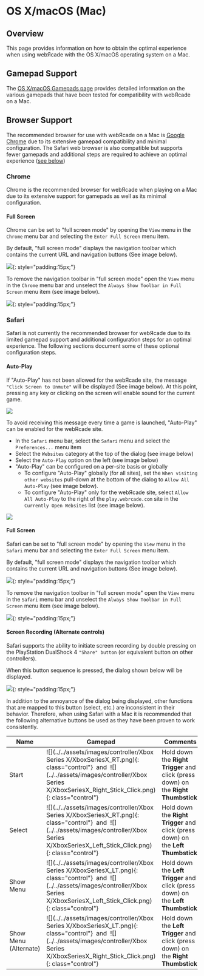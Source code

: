 # OS X/macOS (Mac)

## Overview

This page provides information on how to obtain the optimal experience when using webЯcade with the OS X/macOS operating system on a Mac.

## Gamepad Support

The [OS X/macOS Gamepads page](gamepads.md) provides detailed information on the various gamepads that have been tested for compatibility with webЯcade on a Mac.

## Browser Support

The recommended browser for use with webЯcade on a Mac is [Google Chrome](https://www.google.com/chrome/) due to its extensive gamepad compatibility and minimal configuration. The Safari web browser is also compatible but supports fewer gamepads and additional steps are required to achieve an optimal experience ([see below](#safari))

### Chrome

Chrome is the recommended browser for webЯcade when playing on a Mac due to its extensive support for gamepads as well as its minimal configuration. 

#### Full Screen

Chrome can be set to "full screen mode" by opening the `View` menu in the `Chrome` menu bar and selecting the `Enter Full Screen` menu item.

By default, "full screen mode" displays the navigation toolbar which contains the current URL and navigation buttons (See image below).

![](../../assets/images/platforms/osx/chrome-fullscreen-toolbar.png){: style="padding:15px;"}

To remove the navigation toolbar in "full screen mode" open the `View` menu in the `Chrome` menu bar and unselect the `Always Show Toolbar in Full Screen` menu item (see image below).

![](../../assets/images/platforms/osx/chrome-fullscreen-alwaysshow-zoom.png){: style="padding:15px;"}

### Safari

Safari is not currently the recommended browser for webЯcade due to its limited gamepad support and additional configuration steps for an optimal experience. The following sections document some of these optional configuration steps. 

#### Auto-Play

If "Auto-Play" has not been allowed for the webЯcade site, the message `"Click Screen to Unmute"` will be displayed (See image below). At this point, pressing any key or clicking on the screen will enable sound for the current game. 

![](../../assets/images/platforms/osx/click-to-unmute.png)

To avoid receiving this message every time a game is launched, "Auto-Play" can be enabled for the webRcade site. 

* In the `Safari` menu bar, select the `Safari` menu and select the `Preferences...` menu item
* Select the `Websites` category at the top of the dialog (see image below)
* Select the `Auto-Play` option on the left (see image below)
* "Auto-Play" can be configured on a per-site basis or globally
    * To configure "Auto-Play" globally (for all sites), set the `When visiting other websites` pull-down at the bottom of the dialog to `Allow All Auto-Play` (see image below).
    * To configure "Auto-Play" only for the webЯcade site, select `Allow All Auto-Play` to the right of the `play.webrcade.com` site in the `Currently Open Websites` list (see image below).

![](../../assets/images/platforms/osx/websites-autoplay.png)

#### Full Screen

Safari can be set to "full screen mode" by opening the `View` menu in the `Safari` menu bar and selecting the `Enter Full Screen` menu item.

By default, "full screen mode" displays the navigation toolbar which contains the current URL and navigation buttons (See image below).

![](../../assets/images/platforms/osx/fullscreen-toolbar.png){: style="padding:15px;"}

To remove the navigation toolbar in "full screen mode" open the `View` menu in the `Safari` menu bar and unselect the `Always Show Toolbar in Full Screen` menu item (see image below).

![](../../assets/images/platforms/osx/fullscreen-alwaysshow-zoom.png){: style="padding:15px;"}


#### Screen Recording (Alternate controls)

Safari supports the ability to initiate screen recording by double pressing on the PlayStation DualShock 4 `"Share" button` (or equivalent button on other controllers).

When this button sequence is pressed, the dialog shown below will be displayed.

![](../../assets/images/platforms/osx/screenrecording.png){: style="padding:15px;"}

In addition to the annoyance of the dialog being displayed, other functions that are mapped to this button (select, etc.) are inconsistent in their behavior. Therefore, when using Safari with a Mac it is recommended that the following alternative buttons be used as they have been proven to work consistently. 

| __Name__ | <div style="min-width:140px">__Gamepad__</div> | __Comments__ |
| --- | --- | --- |
| Start<br>            | ![](../../assets/images/controller/Xbox Series X/XboxSeriesX_RT.png){: class="control"} &nbsp;and&nbsp; ![](../../assets/images/controller/Xbox Series X/XboxSeriesX_Right_Stick_Click.png){: class="control"} | Hold down the __Right Trigger__ and click (press down) on the __Right Thumbstick__. |
| Select<br>           | ![](../../assets/images/controller/Xbox Series X/XboxSeriesX_RT.png){: class="control"} &nbsp;and&nbsp; ![](../../assets/images/controller/Xbox Series X/XboxSeriesX_Left_Stick_Click.png){: class="control"} | Hold down the __Right Trigger__ and click (press down) on the __Left Thumbstick__. |
| Show Menu        | ![](../../assets/images/controller/Xbox Series X/XboxSeriesX_LT.png){: class="control"} &nbsp;and&nbsp; ![](../../assets/images/controller/Xbox Series X/XboxSeriesX_Left_Stick_Click.png){: class="control"} | Hold down the __Left Trigger__ and click (press down) on the __Left Thumbstick__. |
| Show Menu<br>(Alternate)        | ![](../../assets/images/controller/Xbox Series X/XboxSeriesX_LT.png){: class="control"} &nbsp;and&nbsp; ![](../../assets/images/controller/Xbox Series X/XboxSeriesX_Right_Stick_Click.png){: class="control"} | Hold down the __Left Trigger__ and click (press down) on the __Right Thumbstick__. |